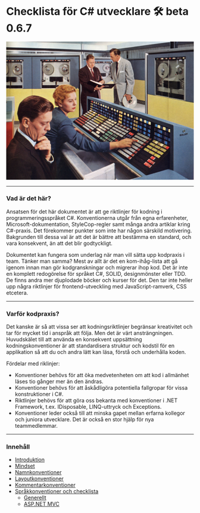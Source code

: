 # Checklista för C# utvecklare  🛠  beta 0.6.7
![RCA computer room 1959](Konventioner/Bilder/RCA-computer-room-1959.jpg)

***
### Vad är det här?
Ansatsen för det här dokumentet är att ge riktlinjer för kodning i programmeringsspråket C#. Konventionerna utgår från egna erfarenheter, Microsoft-dokumentation, StyleCop-regler samt många andra artiklar kring C#-praxis. Det förekommer punkter som inte har någon särskild motivering. Bakgrunden till dessa val är att det är bättre att bestämma en standard, och vara konsekvent, än att det blir godtyckligt.

Dokumentet kan fungera som underlag när man vill sätta upp kodpraxis i team. Tänker man samma? Mest av allt är det en kom-ihåg-lista att gå igenom innan man gör kodgranskningar och migrerar ihop kod. Det är inte en komplett redogörelse för språket C#, SOLID, designmönster eller TDD. De finns andra mer djuplodade böcker och kurser för det. Den tar inte heller upp några riktlinjer för frontend-utveckling med JavaScript-ramverk, CSS etcetera.

***
### Varför kodpraxis?
Det kanske är så att vissa ser att kodningsriktlinjer begränsar kreativitet och tar för mycket tid i anspråk att följa. Men det är värt ansträngningen. Huvudskälet till att använda en konsekvent uppsättning kodningskonventioner är att standardisera struktur och kodstil för en applikation så att du och andra lätt kan läsa, förstå och underhålla koden.

Fördelar med riklinjer:
* Konventioner behövs för att öka medvetenheten om att kod i allmänhet läses tio gånger mer än den ändras.
* Konventioner behövs för att åskådligöra potentiella fallgropar för vissa konstruktioner i C#.
* Riktlinjer behövs för att göra oss bekanta med konventioner i .NET Framework, t.ex. IDisposable, LINQ-uttryck och Exceptions.
* Konventioner leder också till att minska gapet mellan erfarna kollegor och juniora utvecklare. Det är också en stor hjälp för nya teammedlemmar.

***
### Innehåll
* [Introduktion](Konventioner\01-Introduktion.md)
* [Mindset](Konventioner\02-Mindset.md)
* [Namnkonventioner](Konventioner\03-Namnkonventioner.md)
* [Layoutkonventioner](Konventioner\04-Layoutkonventioner.md)
* [Kommentarkonventioner](Konventioner\05-Kommentarkonventioner.md)
* [Språkkonventioner och checklista](Konventioner\06-Sprakkonventioner_och_checklista.md)  
    * [Generellt](Konventioner\06-Sprakkonventioner_och_checklista.md#generellt)  
    * [ASP.NET MVC](Konventioner\06-Sprakkonventioner_och_checklista.md#aspnet-mvc)
